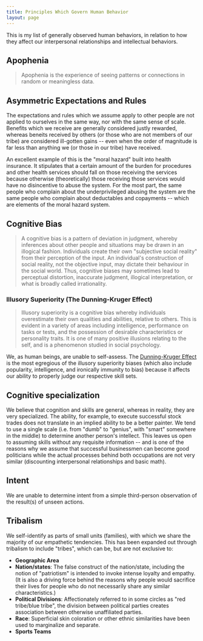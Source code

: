 ```yaml
---
title: Principles Which Govern Human Behavior
layout: page
---
```


This is my list of generally observed human behaviors, in relation to how they affect our interpersonal relationships and intellectual behaviors.

## Apophenia

> Apophenia is the experience of seeing patterns or connections in random or meaningless data.

## Asymmetric Expectations and Rules

The expectations and rules which we assume apply to other people are not applied to ourselves in the same way, nor with the same sense of scale. Benefits which we receive are generally considered justly rewarded, whereas beneits received by others (or those who are not members of our tribe) are considered ill-gotten gains -- even when the order of magnitude is far less than anything we (or those in our tribe) have received.

An excellent example of this is the "moral hazard" built into health insurance. It stipulates that a certain amount of the burden for procedures and other health services should fall on those receiving the services because otherwise (theoretically) those receiving those services would have no disincentive to abuse the system. For the most part, the same people who complain about the underprivileged abusing the system are the same people who complain about deductables and copayments -- which are elements of the moral hazard system.

## Cognitive Bias

> A cognitive bias is a pattern of deviation in judgment, whereby inferences about other people and situations may be drawn in an illogical fashion. Individuals create their own "subjective social reality" from their perception of the input. An individual's construction of social reality, not the objective input, may dictate their behaviour in the social world. Thus, cognitive biases may sometimes lead to perceptual distortion, inaccurate judgment, illogical interpretation, or what is broadly called irrationality.

### Illusory Superiority (The Dunning-Kruger Effect)

> Illusory superiority is a cognitive bias whereby individuals overestimate their own qualities and abilities, relative to others. This is evident in a variety of areas including intelligence, performance on tasks or tests, and the possession of desirable characteristics or personality traits. It is one of many positive illusions relating to the self, and is a phenomenon studied in social psychology.

We, as human beings, are unable to self-assess. The [Dunning-Kruger Effect](http://en.wikipedia.org/wiki/Dunning%E2%80%93Kruger_effect) is the most egregious of the illusory superiority biases (which also include popularity, intelligence, and ironically immunity to bias) because it affects our ability to properly judge our respective skill sets.

## Cognitive specialization

We believe that cognition and skills are general, whereas in reality, they are very specialized. The ability, for example, to execute successful stock trades does not translate in an implied ability to be a better painter. We tend to use a single scale (i.e. from "dumb" to "genius", with "smart" somewhere in the middle) to determine another person's intellect. This leaves us open to assuming skills without any requisite information -- and is one of the reasons why we assume that successful businessmen can become good politicians while the actual processes behind both occupations are not very similar (discounting interpersonal relationships and basic math).

## Intent

We are unable to determine intent from a simple third-person observation of the result(s) of unseen actions.

## Tribalism

We self-identify as parts of small units (families), with which we share the majority of our empathetic tendencies. This has been expanded out through tribalism to include "tribes", which can be, but are not exclusive to:

  * **Geographic Area**
  * **Nation/states**: The false construct of the nation/state, including the notion of "patriotism" is intended to invoke intense loyalty and empathy. (It is also a driving force behind the reasons why people would sacrifice their lives for people who do not necessarily share any similar characteristics.)
  * **Political Divisions**: Affectionately referred to in some circles as "red tribe/blue tribe", the division between political parties creates association between otherwise unaffiliated parties.
  * **Race**: Superficial skin coloration or other ethnic similarities have been used to marginalize and separate.
  * **Sports Teams**
